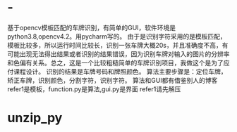 # -
基于opencv模板匹配的车牌识别，有简单的GUI，软件环境是python3.8,opencv4.2。用pycharm写的。
由于是识别字符采用的是模板匹配，模板比较多，所以运行时间比较长，识别一张车牌大概20s，并且准确度不高，有可能出现无法得出结果或者识别的结果错误，因为识别车牌对输入的图片的分辨率和色偏有关系。总之，这是一个比较粗糙简单的车牌识别项目，我做这个是为了应付课程设计。
识别的结果是车牌号码和牌照颜色。
算法主要步骤是：定位车牌，矫正车牌，识别颜色，分割字符，识别字符。
算法和GUI都有借鉴别人的博客
refer1是模板，function.py是算法,gui.py是界面
refer1请先解压
# unzip_py
